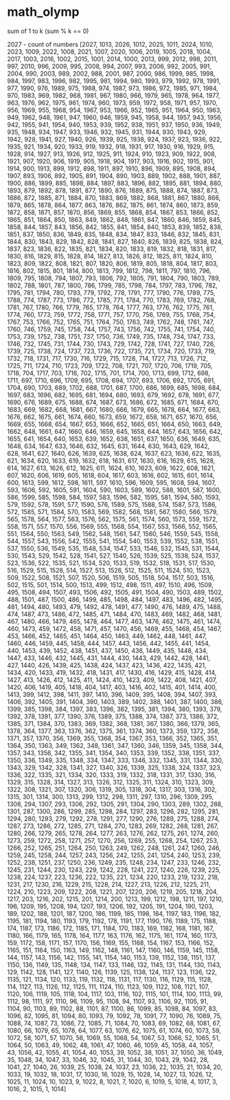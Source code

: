 # math_olymp
sum of 1 to k (sum % k == 0)

2027 - count of numbers
[2027, 1013, 2026, 1012, 2025, 1011, 2024, 1010, 2023, 1009, 2022, 1008, 2021, 1007, 2020, 1006, 2019, 1005, 2018, 1004, 2017, 1003, 2016, 1002, 2015, 1001, 2014, 1000, 2013, 999, 2012, 998, 2011, 997, 2010, 996, 2009, 995, 2008, 994, 2007, 993, 2006, 992, 2005, 991, 2004, 990, 2003, 989, 2002, 988, 2001, 987, 2000, 986, 1999, 985, 1998, 984, 1997, 983, 1996, 982, 1995, 981, 1994, 980, 1993, 979, 1992, 978, 1991, 977, 1990, 976, 1989, 975, 1988, 974, 1987, 973, 1986, 972, 1985, 971, 1984, 970, 1983, 969, 1982, 968, 1981, 967, 1980, 966, 1979, 965, 1978, 964, 1977, 963, 1976, 962, 1975, 961, 1974, 960, 1973, 959, 1972, 958, 1971, 957, 1970, 956, 1969, 955, 1968, 954, 1967, 953, 1966, 952, 1965, 951, 1964, 950, 1963, 949, 1962, 948, 1961, 947, 1960, 946, 1959, 945, 1958, 944, 1957, 943, 1956, 942, 1955, 941, 1954, 940, 1953, 939, 1952, 938, 1951, 937, 1950, 936, 1949, 935, 1948, 934, 1947, 933, 1946, 932, 1945, 931, 1944, 930, 1943, 929, 1942, 928, 1941, 927, 1940, 926, 1939, 925, 1938, 924, 1937, 923, 1936, 922, 1935, 921, 1934, 920, 1933, 919, 1932, 918, 1931, 917, 1930, 916, 1929, 915, 1928, 914, 1927, 913, 1926, 912, 1925, 911, 1924, 910, 1923, 909, 1922, 908, 1921, 907, 1920, 906, 1919, 905, 1918, 904, 1917, 903, 1916, 902, 1915, 901, 1914, 900, 1913, 899, 1912, 898, 1911, 897, 1910, 896, 1909, 895, 1908, 894, 1907, 893, 1906, 892, 1905, 891, 1904, 890, 1903, 889, 1902, 888, 1901, 887, 1900, 886, 1899, 885, 1898, 884, 1897, 883, 1896, 882, 1895, 881, 1894, 880, 1893, 879, 1892, 878, 1891, 877, 1890, 876, 1889, 875, 1888, 874, 1887, 873, 1886, 872, 1885, 871, 1884, 870, 1883, 869, 1882, 868, 1881, 867, 1880, 866, 1879, 865, 1878, 864, 1877, 863, 1876, 862, 1875, 861, 1874, 860, 1873, 859, 1872, 858, 1871, 857, 1870, 856, 1869, 855, 1868, 854, 1867, 853, 1866, 852, 1865, 851, 1864, 850, 1863, 849, 1862, 848, 1861, 847, 1860, 846, 1859, 845, 1858, 844, 1857, 843, 1856, 842, 1855, 841, 1854, 840, 1853, 839, 1852, 838, 1851, 837, 1850, 836, 1849, 835, 1848, 834, 1847, 833, 1846, 832, 1845, 831, 1844, 830, 1843, 829, 1842, 828, 1841, 827, 1840, 826, 1839, 825, 1838, 824, 1837, 823, 1836, 822, 1835, 821, 1834, 820, 1833, 819, 1832, 818, 1831, 817, 1830, 816, 1829, 815, 1828, 814, 1827, 813, 1826, 812, 1825, 811, 1824, 810, 1823, 809, 1822, 808, 1821, 807, 1820, 806, 1819, 805, 1818, 804, 1817, 803, 1816, 802, 1815, 801, 1814, 800, 1813, 799, 1812, 798, 1811, 797, 1810, 796, 1809, 795, 1808, 794, 1807, 793, 1806, 792, 1805, 791, 1804, 790, 1803, 789, 1802, 788, 1801, 787, 1800, 786, 1799, 785, 1798, 784, 1797, 783, 1796, 782, 1795, 781, 1794, 780, 1793, 779, 1792, 778, 1791, 777, 1790, 776, 1789, 775, 1788, 774, 1787, 773, 1786, 772, 1785, 771, 1784, 770, 1783, 769, 1782, 768, 1781, 767, 1780, 766, 1779, 765, 1778, 764, 1777, 763, 1776, 762, 1775, 761, 1774, 760, 1773, 759, 1772, 758, 1771, 757, 1770, 756, 1769, 755, 1768, 754, 1767, 753, 1766, 752, 1765, 751, 1764, 750, 1763, 749, 1762, 748, 1761, 747, 1760, 746, 1759, 745, 1758, 744, 1757, 743, 1756, 742, 1755, 741, 1754, 740, 1753, 739, 1752, 738, 1751, 737, 1750, 736, 1749, 735, 1748, 734, 1747, 733, 1746, 732, 1745, 731, 1744, 730, 1743, 729, 1742, 728, 1741, 727, 1740, 726, 1739, 725, 1738, 724, 1737, 723, 1736, 722, 1735, 721, 1734, 720, 1733, 719, 1732, 718, 1731, 717, 1730, 716, 1729, 715, 1728, 714, 1727, 713, 1726, 712, 1725, 711, 1724, 710, 1723, 709, 1722, 708, 1721, 707, 1720, 706, 1719, 705, 1718, 704, 1717, 703, 1716, 702, 1715, 701, 1714, 700, 1713, 699, 1712, 698, 1711, 697, 1710, 696, 1709, 695, 1708, 694, 1707, 693, 1706, 692, 1705, 691, 1704, 690, 1703, 689, 1702, 688, 1701, 687, 1700, 686, 1699, 685, 1698, 684, 1697, 683, 1696, 682, 1695, 681, 1694, 680, 1693, 679, 1692, 678, 1691, 677, 1690, 676, 1689, 675, 1688, 674, 1687, 673, 1686, 672, 1685, 671, 1684, 670, 1683, 669, 1682, 668, 1681, 667, 1680, 666, 1679, 665, 1678, 664, 1677, 663, 1676, 662, 1675, 661, 1674, 660, 1673, 659, 1672, 658, 1671, 657, 1670, 656, 1669, 655, 1668, 654, 1667, 653, 1666, 652, 1665, 651, 1664, 650, 1663, 649, 1662, 648, 1661, 647, 1660, 646, 1659, 645, 1658, 644, 1657, 643, 1656, 642, 1655, 641, 1654, 640, 1653, 639, 1652, 638, 1651, 637, 1650, 636, 1649, 635, 1648, 634, 1647, 633, 1646, 632, 1645, 631, 1644, 630, 1643, 629, 1642, 628, 1641, 627, 1640, 626, 1639, 625, 1638, 624, 1637, 623, 1636, 622, 1635, 621, 1634, 620, 1633, 619, 1632, 618, 1631, 617, 1630, 616, 1629, 615, 1628, 614, 1627, 613, 1626, 612, 1625, 611, 1624, 610, 1623, 609, 1622, 608, 1621, 607, 1620, 606, 1619, 605, 1618, 604, 1617, 603, 1616, 602, 1615, 601, 1614, 600, 1613, 599, 1612, 598, 1611, 597, 1610, 596, 1609, 595, 1608, 594, 1607, 593, 1606, 592, 1605, 591, 1604, 590, 1603, 589, 1602, 588, 1601, 587, 1600, 586, 1599, 585, 1598, 584, 1597, 583, 1596, 582, 1595, 581, 1594, 580, 1593, 579, 1592, 578, 1591, 577, 1590, 576, 1589, 575, 1588, 574, 1587, 573, 1586, 572, 1585, 571, 1584, 570, 1583, 569, 1582, 568, 1581, 567, 1580, 566, 1579, 565, 1578, 564, 1577, 563, 1576, 562, 1575, 561, 1574, 560, 1573, 559, 1572, 558, 1571, 557, 1570, 556, 1569, 555, 1568, 554, 1567, 553, 1566, 552, 1565, 551, 1564, 550, 1563, 549, 1562, 548, 1561, 547, 1560, 546, 1559, 545, 1558, 544, 1557, 543, 1556, 542, 1555, 541, 1554, 540, 1553, 539, 1552, 538, 1551, 537, 1550, 536, 1549, 535, 1548, 534, 1547, 533, 1546, 532, 1545, 531, 1544, 530, 1543, 529, 1542, 528, 1541, 527, 1540, 526, 1539, 525, 1538, 524, 1537, 523, 1536, 522, 1535, 521, 1534, 520, 1533, 519, 1532, 518, 1531, 517, 1530, 516, 1529, 515, 1528, 514, 1527, 513, 1526, 512, 1525, 511, 1524, 510, 1523, 509, 1522, 508, 1521, 507, 1520, 506, 1519, 505, 1518, 504, 1517, 503, 1516, 502, 1515, 501, 1514, 500, 1513, 499, 1512, 498, 1511, 497, 1510, 496, 1509, 495, 1508, 494, 1507, 493, 1506, 492, 1505, 491, 1504, 490, 1503, 489, 1502, 488, 1501, 487, 1500, 486, 1499, 485, 1498, 484, 1497, 483, 1496, 482, 1495, 481, 1494, 480, 1493, 479, 1492, 478, 1491, 477, 1490, 476, 1489, 475, 1488, 474, 1487, 473, 1486, 472, 1485, 471, 1484, 470, 1483, 469, 1482, 468, 1481, 467, 1480, 466, 1479, 465, 1478, 464, 1477, 463, 1476, 462, 1475, 461, 1474, 460, 1473, 459, 1472, 458, 1471, 457, 1470, 456, 1469, 455, 1468, 454, 1467, 453, 1466, 452, 1465, 451, 1464, 450, 1463, 449, 1462, 448, 1461, 447, 1460, 446, 1459, 445, 1458, 444, 1457, 443, 1456, 442, 1455, 441, 1454, 440, 1453, 439, 1452, 438, 1451, 437, 1450, 436, 1449, 435, 1448, 434, 1447, 433, 1446, 432, 1445, 431, 1444, 430, 1443, 429, 1442, 428, 1441, 427, 1440, 426, 1439, 425, 1438, 424, 1437, 423, 1436, 422, 1435, 421, 1434, 420, 1433, 419, 1432, 418, 1431, 417, 1430, 416, 1429, 415, 1428, 414, 1427, 413, 1426, 412, 1425, 411, 1424, 410, 1423, 409, 1422, 408, 1421, 407, 1420, 406, 1419, 405, 1418, 404, 1417, 403, 1416, 402, 1415, 401, 1414, 400, 1413, 399, 1412, 398, 1411, 397, 1410, 396, 1409, 395, 1408, 394, 1407, 393, 1406, 392, 1405, 391, 1404, 390, 1403, 389, 1402, 388, 1401, 387, 1400, 386, 1399, 385, 1398, 384, 1397, 383, 1396, 382, 1395, 381, 1394, 380, 1393, 379, 1392, 378, 1391, 377, 1390, 376, 1389, 375, 1388, 374, 1387, 373, 1386, 372, 1385, 371, 1384, 370, 1383, 369, 1382, 368, 1381, 367, 1380, 366, 1379, 365, 1378, 364, 1377, 363, 1376, 362, 1375, 361, 1374, 360, 1373, 359, 1372, 358, 1371, 357, 1370, 356, 1369, 355, 1368, 354, 1367, 353, 1366, 352, 1365, 351, 1364, 350, 1363, 349, 1362, 348, 1361, 347, 1360, 346, 1359, 345, 1358, 344, 1357, 343, 1356, 342, 1355, 341, 1354, 340, 1353, 339, 1352, 338, 1351, 337, 1350, 336, 1349, 335, 1348, 334, 1347, 333, 1346, 332, 1345, 331, 1344, 330, 1343, 329, 1342, 328, 1341, 327, 1340, 326, 1339, 325, 1338, 324, 1337, 323, 1336, 322, 1335, 321, 1334, 320, 1333, 319, 1332, 318, 1331, 317, 1330, 316, 1329, 315, 1328, 314, 1327, 313, 1326, 312, 1325, 311, 1324, 310, 1323, 309, 1322, 308, 1321, 307, 1320, 306, 1319, 305, 1318, 304, 1317, 303, 1316, 302, 1315, 301, 1314, 300, 1313, 299, 1312, 298, 1311, 297, 1310, 296, 1309, 295, 1308, 294, 1307, 293, 1306, 292, 1305, 291, 1304, 290, 1303, 289, 1302, 288, 1301, 287, 1300, 286, 1299, 285, 1298, 284, 1297, 283, 1296, 282, 1295, 281, 1294, 280, 1293, 279, 1292, 278, 1291, 277, 1290, 276, 1289, 275, 1288, 274, 1287, 273, 1286, 272, 1285, 271, 1284, 270, 1283, 269, 1282, 268, 1281, 267, 1280, 266, 1279, 265, 1278, 264, 1277, 263, 1276, 262, 1275, 261, 1274, 260, 1273, 259, 1272, 258, 1271, 257, 1270, 256, 1269, 255, 1268, 254, 1267, 253, 1266, 252, 1265, 251, 1264, 250, 1263, 249, 1262, 248, 1261, 247, 1260, 246, 1259, 245, 1258, 244, 1257, 243, 1256, 242, 1255, 241, 1254, 240, 1253, 239, 1252, 238, 1251, 237, 1250, 236, 1249, 235, 1248, 234, 1247, 233, 1246, 232, 1245, 231, 1244, 230, 1243, 229, 1242, 228, 1241, 227, 1240, 226, 1239, 225, 1238, 224, 1237, 223, 1236, 222, 1235, 221, 1234, 220, 1233, 219, 1232, 218, 1231, 217, 1230, 216, 1229, 215, 1228, 214, 1227, 213, 1226, 212, 1225, 211, 1224, 210, 1223, 209, 1222, 208, 1221, 207, 1220, 206, 1219, 205, 1218, 204, 1217, 203, 1216, 202, 1215, 201, 1214, 200, 1213, 199, 1212, 198, 1211, 197, 1210, 196, 1209, 195, 1208, 194, 1207, 193, 1206, 192, 1205, 191, 1204, 190, 1203, 189, 1202, 188, 1201, 187, 1200, 186, 1199, 185, 1198, 184, 1197, 183, 1196, 182, 1195, 181, 1194, 180, 1193, 179, 1192, 178, 1191, 177, 1190, 176, 1189, 175, 1188, 174, 1187, 173, 1186, 172, 1185, 171, 1184, 170, 1183, 169, 1182, 168, 1181, 167, 1180, 166, 1179, 165, 1178, 164, 1177, 163, 1176, 162, 1175, 161, 1174, 160, 1173, 159, 1172, 158, 1171, 157, 1170, 156, 1169, 155, 1168, 154, 1167, 153, 1166, 152, 1165, 151, 1164, 150, 1163, 149, 1162, 148, 1161, 147, 1160, 146, 1159, 145, 1158, 144, 1157, 143, 1156, 142, 1155, 141, 1154, 140, 1153, 139, 1152, 138, 1151, 137, 1150, 136, 1149, 135, 1148, 134, 1147, 133, 1146, 132, 1145, 131, 1144, 130, 1143, 129, 1142, 128, 1141, 127, 1140, 126, 1139, 125, 1138, 124, 1137, 123, 1136, 122, 1135, 121, 1134, 120, 1133, 119, 1132, 118, 1131, 117, 1130, 116, 1129, 115, 1128, 114, 1127, 113, 1126, 112, 1125, 111, 1124, 110, 1123, 109, 1122, 108, 1121, 107, 1120, 106, 1119, 105, 1118, 104, 1117, 103, 1116, 102, 1115, 101, 1114, 100, 1113, 99, 1112, 98, 1111, 97, 1110, 96, 1109, 95, 1108, 94, 1107, 93, 1106, 92, 1105, 91, 1104, 90, 1103, 89, 1102, 88, 1101, 87, 1100, 86, 1099, 85, 1098, 84, 1097, 83, 1096, 82, 1095, 81, 1094, 80, 1093, 79, 1092, 78, 1091, 77, 1090, 76, 1089, 75, 1088, 74, 1087, 73, 1086, 72, 1085, 71, 1084, 70, 1083, 69, 1082, 68, 1081, 67, 1080, 66, 1079, 65, 1078, 64, 1077, 63, 1076, 62, 1075, 61, 1074, 60, 1073, 59, 1072, 58, 1071, 57, 1070, 56, 1069, 55, 1068, 54, 1067, 53, 1066, 52, 1065, 51, 1064, 50, 1063, 49, 1062, 48, 1061, 47, 1060, 46, 1059, 45, 1058, 44, 1057, 43, 1056, 42, 1055, 41, 1054, 40, 1053, 39, 1052, 38, 1051, 37, 1050, 36, 1049, 35, 1048, 34, 1047, 33, 1046, 32, 1045, 31, 1044, 30, 1043, 29, 1042, 28, 1041, 27, 1040, 26, 1039, 25, 1038, 24, 1037, 23, 1036, 22, 1035, 21, 1034, 20, 1033, 19, 1032, 18, 1031, 17, 1030, 16, 1029, 15, 1028, 14, 1027, 13, 1026, 12, 1025, 11, 1024, 10, 1023, 9, 1022, 8, 1021, 7, 1020, 6, 1019, 5, 1018, 4, 1017, 3, 1016, 2, 1015, 1, 1014]
